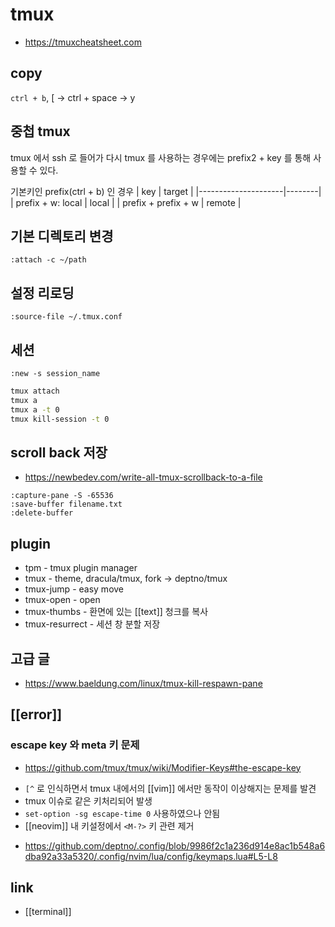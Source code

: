 # tmux

- https://tmuxcheatsheet.com

## copy
`ctrl + b`, [ -> ctrl + space -> y

## 중첩 tmux
tmux 에서 ssh 로 들어가 다시 tmux 를 사용하는 경우에는 prefix2 + key 를 통해 사용할 수 있다.

기본키인 prefix(ctrl + b) 인 경우
| key                 | target |
|---------------------|--------|
| prefix + w: local   | local  |
| prefix + prefix + w | remote |

## 기본 디렉토리 변경
```tmux
:attach -c ~/path
```

## 설정 리로딩
```tmux
:source-file ~/.tmux.conf 
```

## 세션
```tmux
:new -s session_name
```
```sh
tmux attach
tmux a
tmux a -t 0
tmux kill-session -t 0
```

## scroll back 저장
- https://newbedev.com/write-all-tmux-scrollback-to-a-file

```tmux
:capture-pane -S -65536
:save-buffer filename.txt
:delete-buffer
```

## plugin
- tpm - tmux plugin manager
- tmux - theme, dracula/tmux, fork -> deptno/tmux
- tmux-jump - easy move
- tmux-open - open
- tmux-thumbs - 환면에 있는 [[text]] 청크를 복사
- tmux-resurrect - 세션 창 분할 저장

## 고급 글
+ https://www.baeldung.com/linux/tmux-kill-respawn-pane

## [[error]]
### <esc> escape key 와 <M> meta 키 문제
  + https://github.com/tmux/tmux/wiki/Modifier-Keys#the-escape-key
  - `[^` 로 인식하면서 tmux 내에서의 [[vim]] 에서만 동작이 이상해지는 문제를 발견
  - tmux 이슈로 같은 키처리되어 발생
  - `set-option -sg escape-time 0` 사용하였으나 안됨
  - [[neovim]] 내 키설정에서 `<M-?>` 키 관련 제거
  + https://github.com/deptno/.config/blob/9986f2c1a236d914e8ac1b548a6dba92a33a5320/.config/nvim/lua/config/keymaps.lua#L5-L8

## link
- [[terminal]]
